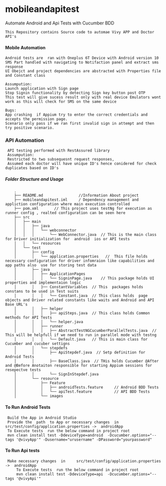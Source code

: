 # mobileandapitest

Automate Android and Api Tests with Cucumber BDD
    
    This Repository contains Source code to automae Vivy APP and Doctor API's
  
#### Mobile Automation   
    Android tests are  ran with Oneplus 6T Device with Android version 10 
    SMS Part handled with navigating to Notifaction panel and extract sms response
    UI Obejct and project dependencies are abstracted with Properties file and Constant class
    
    Assumpution:
    Launch application with Sign page 
    Stop Signin functionality by detecting Sign key button post OTP
    This test will give sucess result only with real device Emulators wont work as this will check for SMS on the same device
    
    Bugs:
    App crashing  if Appium try to enter the correct credentials and accepts the permission page.
    Scenario only pass if we ran first invalid sign in attempt and then try positive scenario.
    
   
### API Automation 
     
     API testing performed with RestAssured library 
     Assumpution:
     Restricted to two subsequesnt request responses,
     Assumed each doctor will have unique ID's hence conidered for check duplicates based on ID's
          
    


##### Folder Structure and Usage


        .
        ├── README.md                //Information About project
        ├── mobileandapitest.iml     / Dependency management and appliction configuration where main execution controlled
        ├── pom.xml       // This project uses testNg for execution as runner config , realted configuration can be seen here 
        ├── src
        │   ├── main
        │   │   ├── java
        │   │   │   └── webconnector
        │   │   │       └── WebConnector.java  // This is the main class for Driver initialization for  android  ios or API tests  
        │   │   └── resources
        │   └── test
        │       ├── config
        │       │   └── application.properties   //  This file holds necessary configuration for driver infomraion like capabilities and app paths also  use for storing test data
        │       ├── java
        │       │   ├── ApplicationPages
        │       │   │   └── SigninPage.java    // This package holds UI properties and implementaion logic
        │       │   ├── ConstantVariables  // This  packages holds constans to be used in Test suits
        │       │   │   └── Constant.java  // This class holds  page objects and Driver related constants like waits and Android and API Base URL's
        │       │   ├── helper
        │       │   │   ├── apiSteps.java  // This class holds Common methods for API Tests
        │       │   │   └── helper.java 
        │       │   ├── runner
        │       │   │   ├── AbstractTestNGCucumberParallelTests.java  // This will be helpfull if we need to run in parallel mode with testng 
        │       │   │   └── Default.java   // This is main class for Cucumber and cucuber settigns 
        │       │   └── stepdefs
        │       │       ├── ApiStepdef.java  // Setp definition for Android Tests
        │       │       ├── BaseClass.java  // THis holds Cucumber @After and @Before Anotaiton responsible for starting Appium sessions for resepectve tests 
        │       │       └── SignInStepdef.java
        │       └── resource
        │           ├── Feature
        │           │   ├── androidTests.feature     // Android BDD Tests
        │           │   └── apiTest.feature          // API BDD Tests
        │           └── images



#### To Run Android Tests
     Build the App in Android Studio
     Provide the  path  to App or necessary changes  in     src/test/config/application.properties ->  androidApp 
     To Execute tests  run the below command in project root 
     mvn clean install test -DdeviceType=android  -Dcucumber.options="--tags '@vivyApp'" -Dusername="urusername" -DPassword="yourpassword"
     
 

#### To Run Api tests
     Make necessary changes  in     src/test/config/application.properties ->  androidApp 
         To Execute tests  run the below command in project root 
         mvn clean install test -DdeviceType=api  -Dcucumber.options="--tags '@vivyApi'"
 
 
 

